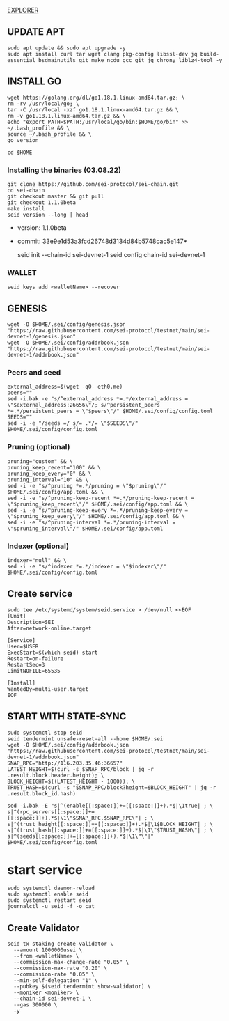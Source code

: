 
[EXPLORER](https://sei.explorers.guru/validators)

## UPDATE APT
    sudo apt update && sudo apt upgrade -y
    sudo apt install curl tar wget clang pkg-config libssl-dev jq build-essential bsdmainutils git make ncdu gcc git jq chrony liblz4-tool -y

## INSTALL GO
    wget https://golang.org/dl/go1.18.1.linux-amd64.tar.gz; \
    rm -rv /usr/local/go; \
    tar -C /usr/local -xzf go1.18.1.linux-amd64.tar.gz && \
    rm -v go1.18.1.linux-amd64.tar.gz && \
    echo "export PATH=$PATH:/usr/local/go/bin:$HOME/go/bin" >> ~/.bash_profile && \
    source ~/.bash_profile && \
    go version

    cd $HOME
### Installing the binaries (03.08.22)
    
    git clone https://github.com/sei-protocol/sei-chain.git
    cd sei-chain
    git checkout master && git pull
    git checkout 1.1.0beta
    make install
    seid version --long | head
+ version: 1.1.0beta
+ commit: 33e9e1d53a3fcd26748d3134d84b5748cac5e147*

    seid init <moniker> --chain-id sei-devnet-1
    seid config chain-id sei-devnet-1

### WALLET
    seid keys add <walletName> --recover

## GENESIS
    wget -O $HOME/.sei/config/genesis.json "https://raw.githubusercontent.com/sei-protocol/testnet/main/sei-devnet-1/genesis.json"
    wget -O $HOME/.sei/config/addrbook.json "https://raw.githubusercontent.com/sei-protocol/testnet/main/sei-devnet-1/addrbook.json"

### Peers and seed
    external_address=$(wget -qO- eth0.me)
    peers=""
    sed -i.bak -e "s/^external_address *=.*/external_address = \"$external_address:26656\"/; s/^persistent_peers *=.*/persistent_peers = \"$peers\"/" $HOME/.sei/config/config.toml
    SEEDS=""
    sed -i -e "/seeds =/ s/= .*/= \"$SEEDS\"/"  $HOME/.sei/config/config.toml

### Pruning (optional)
    pruning="custom" && \
    pruning_keep_recent="100" && \
    pruning_keep_every="0" && \
    pruning_interval="10" && \
    sed -i -e "s/^pruning *=.*/pruning = \"$pruning\"/" $HOME/.sei/config/app.toml && \
    sed -i -e "s/^pruning-keep-recent *=.*/pruning-keep-recent = \"$pruning_keep_recent\"/" $HOME/.sei/config/app.toml && \
    sed -i -e "s/^pruning-keep-every *=.*/pruning-keep-every = \"$pruning_keep_every\"/" $HOME/.sei/config/app.toml && \
    sed -i -e "s/^pruning-interval *=.*/pruning-interval = \"$pruning_interval\"/" $HOME/.sei/config/app.toml

### Indexer (optional)
    indexer="null" && \
    sed -i -e "s/^indexer *=.*/indexer = \"$indexer\"/" $HOME/.sei/config/config.toml

## Create service
    sudo tee /etc/systemd/system/seid.service > /dev/null <<EOF
    [Unit]
    Description=SEI
    After=network-online.target

    [Service]
    User=$USER
    ExecStart=$(which seid) start
    Restart=on-failure
    RestartSec=3
    LimitNOFILE=65535

    [Install]
    WantedBy=multi-user.target
    EOF


## START WITH STATE-SYNC

    sudo systemctl stop seid
    seid tendermint unsafe-reset-all --home $HOME/.sei
    wget -O $HOME/.sei/config/addrbook.json "https://raw.githubusercontent.com/sei-protocol/testnet/main/sei-devnet-1/addrbook.json"
    SNAP_RPC="http://116.203.35.46:36657"
    LATEST_HEIGHT=$(curl -s $SNAP_RPC/block | jq -r .result.block.header.height); \
    BLOCK_HEIGHT=$((LATEST_HEIGHT - 1000)); \
    TRUST_HASH=$(curl -s "$SNAP_RPC/block?height=$BLOCK_HEIGHT" | jq -r .result.block_id.hash)

    sed -i.bak -E "s|^(enable[[:space:]]+=[[:space:]]+).*$|\1true| ; \
    s|^(rpc_servers[[:space:]]+=[[:space:]]+).*$|\1\"$SNAP_RPC,$SNAP_RPC\"| ; \
    s|^(trust_height[[:space:]]+=[[:space:]]+).*$|\1$BLOCK_HEIGHT| ; \
    s|^(trust_hash[[:space:]]+=[[:space:]]+).*$|\1\"$TRUST_HASH\"| ; \
    s|^(seeds[[:space:]]+=[[:space:]]+).*$|\1\"\"|" $HOME/.sei/config/config.toml


# start service
    sudo systemctl daemon-reload
    sudo systemctl enable seid
    sudo systemctl restart seid
    journalctl -u seid -f -o cat


## Create Validator
    seid tx staking create-validator \
      --amount 1000000usei \
      --from <walletName> \
      --commission-max-change-rate "0.05" \
      --commission-max-rate "0.20" \
      --commission-rate "0.05" \
      --min-self-delegation "1" \
      --pubkey $(seid tendermint show-validator) \
      --moniker <moniker> \
      --chain-id sei-devnet-1 \
      --gas 300000 \
      -y




